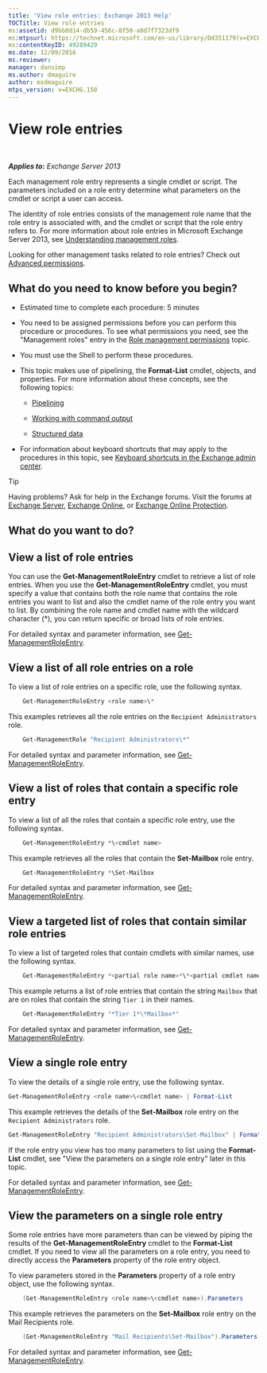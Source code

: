 ```yaml
---
title: 'View role entries: Exchange 2013 Help'
TOCTitle: View role entries
ms:assetid: d9bb0d14-db59-456c-8f50-a8d7f7323df9
ms:mtpsurl: https://technet.microsoft.com/en-us/library/Dd351179(v=EXCHG.150)
ms:contentKeyID: 49289429
ms.date: 12/09/2016
ms.reviewer: 
manager: dansimp
ms.author: dmaguire
author: msdmaguire
mtps_version: v=EXCHG.150
---
```


# View role entries

 

_**Applies to:** Exchange Server 2013_


Each management role entry represents a single cmdlet or script. The parameters included on a role entry determine what parameters on the cmdlet or script a user can access.

The identity of role entries consists of the management role name that the role entry is associated with, and the cmdlet or script that the role entry refers to. For more information about role entries in Microsoft Exchange Server 2013, see [Understanding management roles](understanding-management-roles-exchange-2013-help.md).

Looking for other management tasks related to role entries? Check out [Advanced permissions](advanced-permissions-exchange-2013-help.md).

## What do you need to know before you begin?

  - Estimated time to complete each procedure: 5 minutes

  - You need to be assigned permissions before you can perform this procedure or procedures. To see what permissions you need, see the "Management roles" entry in the [Role management permissions](role-management-permissions-exchange-2013-help.md) topic.

  - You must use the Shell to perform these procedures.

  - This topic makes use of pipelining, the **Format-List** cmdlet, objects, and properties. For more information about these concepts, see the following topics:
    
      - [Pipelining](https://technet.microsoft.com/en-us/library/aa998260\(v=exchg.150\))
    
      - [Working with command output](working-with-command-output-exchange-2013-help.md)
    
      - [Structured data](https://technet.microsoft.com/en-us/library/aa996386\(v=exchg.150\))

  - For information about keyboard shortcuts that may apply to the procedures in this topic, see [Keyboard shortcuts in the Exchange admin center](keyboard-shortcuts-in-the-exchange-admin-center-2013-help.md).


> [!TIP]
> Having problems? Ask for help in the Exchange forums. Visit the forums at <A href="https://go.microsoft.com/fwlink/p/?linkid=60612">Exchange Server</A>, <A href="https://go.microsoft.com/fwlink/p/?linkid=267542">Exchange Online</A>, or <A href="https://go.microsoft.com/fwlink/p/?linkid=285351">Exchange Online Protection</A>.



## What do you want to do?

## View a list of role entries

You can use the **Get-ManagementRoleEntry** cmdlet to retrieve a list of role entries. When you use the **Get-ManagementRoleEntry** cmdlet, you must specify a value that contains both the role name that contains the role entries you want to list and also the cmdlet name of the role entry you want to list. By combining the role name and cmdlet name with the wildcard character (\*), you can return specific or broad lists of role entries.

For detailed syntax and parameter information, see [Get-ManagementRoleEntry](https://technet.microsoft.com/en-us/library/dd335210\(v=exchg.150\)).

## View a list of all role entries on a role

To view a list of role entries on a specific role, use the following syntax.

```powershell
    Get-ManagementRoleEntry <role name>\*
```

This examples retrieves all the role entries on the `Recipient Administrators` role.

```powershell
    Get-ManagementRole "Recipient Administrators\*"
```

For detailed syntax and parameter information, see [Get-ManagementRoleEntry](https://technet.microsoft.com/en-us/library/dd335210\(v=exchg.150\)).

## View a list of roles that contain a specific role entry

To view a list of all the roles that contain a specific role entry, use the following syntax.

```powershell
    Get-ManagementRoleEntry *\<cmdlet name>
```

This example retrieves all the roles that contain the **Set-Mailbox** role entry.

```powershell
    Get-ManagementRoleEntry *\Set-Mailbox
```

For detailed syntax and parameter information, see [Get-ManagementRoleEntry](https://technet.microsoft.com/en-us/library/dd335210\(v=exchg.150\)).

## View a targeted list of roles that contain similar role entries

To view a list of targeted roles that contain cmdlets with similar names, use the following syntax.

```powershell
    Get-ManagementRoleEntry *<partial role name>*\*<partial cmdlet name>*
```

This example returns a list of role entries that contain the string `Mailbox` that are on roles that contain the string `Tier 1` in their names.

```powershell
    Get-ManagementRoleEntry "*Tier 1*\*Mailbox*"
```

For detailed syntax and parameter information, see [Get-ManagementRoleEntry](https://technet.microsoft.com/en-us/library/dd335210\(v=exchg.150\)).

## View a single role entry

To view the details of a single role entry, use the following syntax.

```powershell
Get-ManagementRoleEntry <role name>\<cmdlet name> | Format-List
```

This example retrieves the details of the **Set-Mailbox** role entry on the `Recipient Administrators` role.

```powershell
Get-ManagementRoleEntry "Recipient Administrators\Set-Mailbox" | Format-List
```

If the role entry you view has too many parameters to list using the **Format-List** cmdlet, see "View the parameters on a single role entry" later in this topic.

For detailed syntax and parameter information, see [Get-ManagementRoleEntry](https://technet.microsoft.com/en-us/library/dd335210\(v=exchg.150\)).

## View the parameters on a single role entry

Some role entries have more parameters than can be viewed by piping the results of the **Get-ManagementRoleEntry** cmdlet to the **Format-List** cmdlet. If you need to view all the parameters on a role entry, you need to directly access the **Parameters** property of the role entry object.

To view parameters stored in the **Parameters** property of a role entry object, use the following syntax.

```powershell
    (Get-ManagementRoleEntry <role name>\<cmdlet name>).Parameters
```

This example retrieves the parameters on the **Set-Mailbox** role entry on the Mail Recipients role.

```powershell
    (Get-ManagementRoleEntry "Mail Recipients\Set-Mailbox").Parameters
```

For detailed syntax and parameter information, see [Get-ManagementRoleEntry](https://technet.microsoft.com/en-us/library/dd335210\(v=exchg.150\)).

